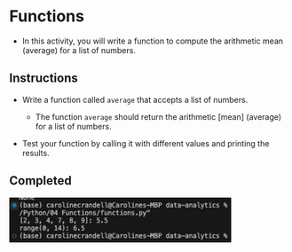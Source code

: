 # Functions

- In this activity, you will write a function to compute the arithmetic mean (average) for a list of numbers.

## Instructions

- Write a function called `average` that accepts a list of numbers.

  - The function `average` should return the arithmetic [mean] (average) for a list of numbers.

- Test your function by calling it with different values and printing the results.

## Completed

<img src="images/functions.png" width="400" />
